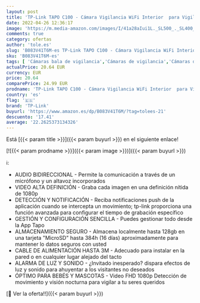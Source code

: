 ```yaml
---
layout: post
title: 'TP-Link TAPO C100 - Cámara Vigilancia WiFi Interior  para Vigilar Bebés y Mascotas  Visión Nocturna  Detección de Movimiento  Audio Bidireccional  Almacenamiento SD  Compatible con Alexa  Color Blanco'
date: 2022-04-26 12:36:17
image: 'https://m.media-amazon.com/images/I/41a28aIui1L._SL500_._SL400_.jpg'
comments: true
category: ofertas
author: 'tole.es'
slug: 'B083V41T6M-es TP-Link TAPO C100 - Cámara Vigilancia WiFi Interior para...'
sku: 'B083V41T6M-es'
tags: [ 'Cámaras bala de vigilancia','Cámaras de vigilancia','Cámaras de vigilancia en domo','Electrónica','Fotografía y videocámaras','alexa','tp-link','🇪🇸', ]
actualPrice: 20.64 EUR
currency: EUR
price: 20.64
comparePrice: 24.99 EUR
prodname: 'TP-Link TAPO C100 - Cámara Vigilancia WiFi Interior  para Vigilar Bebés y Mascotas  Visión Nocturna  Detección de Movimiento  Audio Bidireccional  Almacenamiento SD  Compatible con Alexa  Color Blanco'
country: 'es'
flag: '🇪🇸'
brand: 'TP-Link'
buyurl: 'https://www.amazon.es/dp/B083V41T6M/?tag=tolees-21'
descuento: '17.41'
average: '22.2625373134326'
---
```


Está [{{< param title >}}]({{< param buyurl >}}) en el siguiente enlace!

[![{{< param prodname >}}]({{< param image >}})]({{< param buyurl >}})

ℹ️:

- AUDIO BIDIRECCIONAL - Permite la comunicación a través de un micrófono y un altavoz incorporados
- VIDEO ALTA DEFINICIÓN - Graba cada imagen en una definición nítida de 1080p
- DETECCIÓN Y NOTIFICACIÓN - Reciba notificaciones push de la aplicación cuando se intercepta un movimiento; tp-link proporciona una función avanzada para configurar el tiempo de grabación específico
- GESTIÓN Y CONFIGURACIÓN SENCILLA - Puedes gestionar todo desde la App Tapo
- ALMACENAMIENTO SEGURO - Almacena localmente hasta 128gb en una tarjeta "MicroSD" hasta 384h (16 días) aproximadamente para mantener lo datos seguros con usted
- CABLE DE ALIMENTACIÓN HASTA 3M - Adecuado para instalar en la pared o en cualquier lugar alejado del tacto
- ALARMA DE LUZ Y SONIDO - ¿Invitado inesperado? dispara efectos de luz y sonido para ahuyentar a los visitantes no deseados
- ÓPTIMO PARA BEBÉS Y MASCOTAS - Video FHD 1080p Detección de movimiento y visión nocturna para vigilar a tu seres queridos

[🛒 Ver la oferta!!]({{< param buyurl >}})
